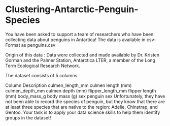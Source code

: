 # Clustering-Antarctic-Penguin-Species
You have been asked to support a team of researchers who have been collecting data about penguins in Antartica! The data is available in csv-Format as penguins.csv

Origin of this data : Data were collected and made available by Dr. Kristen Gorman and the Palmer Station, Antarctica LTER, a member of the Long Term Ecological Research Network.

The dataset consists of 5 columns.

Column	Description
culmen_length_mm	culmen length (mm)
culmen_depth_mm	culmen depth (mm)
flipper_length_mm	flipper length (mm)
body_mass_g	body mass (g)
sex	penguin sex
Unfortunately, they have not been able to record the species of penguin, but they know that there are at least three species that are native to the region: Adelie, Chinstrap, and Gentoo. Your task is to apply your data science skills to help them identify groups in the dataset!
